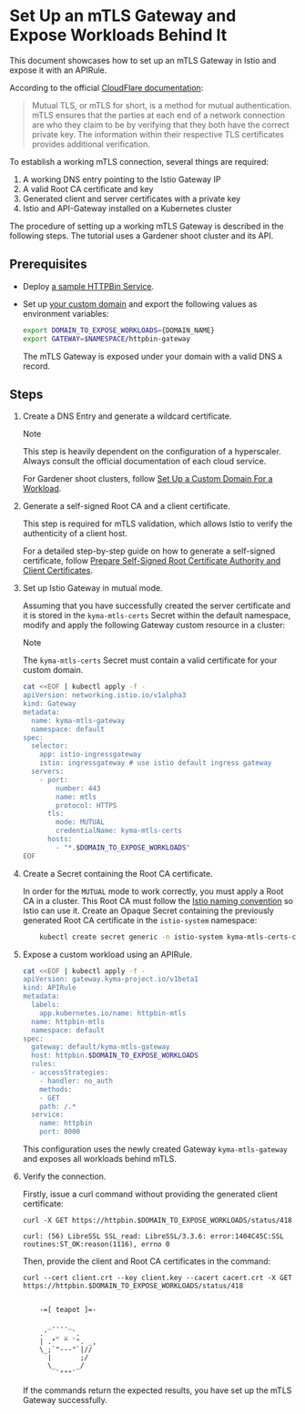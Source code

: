 # Set Up an mTLS Gateway and Expose Workloads Behind It

This document showcases how to set up an mTLS Gateway in Istio and expose it with an APIRule.

<!-- markdown-link-check-disable-next-line -->
According to the official [CloudFlare documentation](https://cloudflare.com/learning/access-management/what-is-mutual-tls/):
>Mutual TLS, or mTLS for short, is a method for mutual authentication. mTLS ensures that the parties at each end of a network connection are who they claim to be by verifying that they both have the correct private key. The information within their respective TLS certificates provides additional verification.

To establish a working mTLS connection, several things are required:

1. A working DNS entry pointing to the Istio Gateway IP
2. A valid Root CA certificate and key
3. Generated client and server certificates with a private key
4. Istio and API-Gateway installed on a Kubernetes cluster

The procedure of setting up a working mTLS Gateway is described in the following steps. The tutorial uses a Gardener shoot cluster and its API.

## Prerequisites

* Deploy [a sample HTTPBin Service](01-00-create-workload.md).
* Set up [your custom domain](01-10-setup-custom-domain-for-workload.md) and export the following values as environment variables:

  ```bash
  export DOMAIN_TO_EXPOSE_WORKLOADS={DOMAIN_NAME}
  export GATEWAY=$NAMESPACE/httpbin-gateway
  ```
  The mTLS Gateway is exposed under your domain with a valid DNS `A` record.

## Steps

1. Create a DNS Entry and generate a wildcard certificate.

    > [!NOTE] 
    > This step is heavily dependent on the configuration of a hyperscaler. Always consult the official documentation of each cloud service.

    For Gardener shoot clusters, follow [Set Up a Custom Domain For a Workload](01-10-setup-custom-domain-for-workload.md).

2. Generate a self-signed Root CA and a client certificate.

    This step is required for mTLS validation, which allows Istio to verify the authenticity of a client host.

    For a detailed step-by-step guide on how to generate a self-signed certificate, follow [Prepare Self-Signed Root Certificate Authority and Client Certificates](01-60-security/01-61-mtls-selfsign-client-certicate.md).

3. Set up Istio Gateway in mutual mode.

    Assuming that you have successfully created the server certificate and it is stored in the `kyma-mtls-certs` Secret within the default namespace, modify and apply the following Gateway custom resource in a cluster:

    > [!NOTE]
    >  The `kyma-mtls-certs` Secret must contain a valid certificate for your custom domain.

    ```sh
    cat <<EOF | kubectl apply -f -
    apiVersion: networking.istio.io/v1alpha3
    kind: Gateway
    metadata:
      name: kyma-mtls-gateway
      namespace: default
    spec:
      selector:
        app: istio-ingressgateway
        istio: ingressgateway # use istio default ingress gateway
      servers:
        - port:
            number: 443
            name: mtls
            protocol: HTTPS
          tls:
            mode: MUTUAL
            credentialName: kyma-mtls-certs
          hosts:
            - "*.$DOMAIN_TO_EXPOSE_WORKLOADS"
    EOF
    ```

4. Create a Secret containing the Root CA certificate.

    In order for the `MUTUAL` mode to work correctly, you must apply a Root CA in a cluster. This Root CA must follow the [Istio naming convention](https://istio.io/latest/docs/reference/config/networking/gateway/#ServerTLSSettings) so Istio can use it.
    Create an Opaque Secret containing the previously generated Root CA certificate in the `istio-system` namespace:

    ```sh
        kubectl create secret generic -n istio-system kyma-mtls-certs-cacert --from-file=cacert=cacert.crt
    ```

5. Expose a custom workload using an APIRule.

    ```sh
    cat <<EOF | kubectl apply -f -
    apiVersion: gateway.kyma-project.io/v1beta1
    kind: APIRule
    metadata:
      labels:
        app.kubernetes.io/name: httpbin-mtls
      name: httpbin-mtls
      namespace: default
    spec:
      gateway: default/kyma-mtls-gateway
      host: httpbin.$DOMAIN_TO_EXPOSE_WORKLOADS
      rules:
      - accessStrategies:
        - handler: no_auth
        methods:
        - GET
        path: /.*
      service:
        name: httpbin
        port: 8000
    ```

    This configuration uses the newly created Gateway `kyma-mtls-gateway` and exposes all workloads behind mTLS.

6. Verify the connection.

    Firstly, issue a curl command without providing the generated client certificate:
    ```
    curl -X GET https://httpbin.$DOMAIN_TO_EXPOSE_WORKLOADS/status/418
    ```
    ```
    curl: (56) LibreSSL SSL_read: LibreSSL/3.3.6: error:1404C45C:SSL routines:ST_OK:reason(1116), errno 0
    ```

    Then, provide the client and Root CA certificates in the command:
    ```
    curl --cert client.crt --key client.key --cacert cacert.crt -X GET https://httpbin.$DOMAIN_TO_EXPOSE_WORKLOADS/status/418
    ```
    ```

        -=[ teapot ]=-

          _...._
        .'  _ _ `.
        | ."` ^ `". _,
        \_;`"---"`|//
          |       ;/
          \_     _/
            `"""`
    ```

    If the commands return the expected results, you have set up the mTLS Gateway successfully.